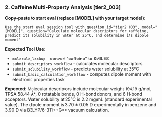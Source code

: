### 2. Caffeine Multi-Property Analysis [tier2_003]

**Copy-paste to start eval (replace [MODEL] with your target model):**
```
Use the start_eval_session tool with question_id="tier2_003", model="[MODEL]", question="Calculate molecular descriptors for caffeine, predict its solubility in water at 25°C, and determine its dipole moment"
```

**Expected Tool Use**:
- `molecule_lookup` - convert "caffeine" to SMILES
- `submit_descriptors_workflow` - calculates molecular descriptors
- `submit_solubility_workflow` - predicts water solubility at 25°C
- `submit_basic_calculation_workflow` - computes dipole moment with electronic properties task

**Expected**: Molecular descriptors include molecular weight 194.19 g/mol, TPSA 58.44 Å², 0 rotatable bonds, 0 H-bond donors, and 6 H-bond acceptors. Water solubility at 25°C is 2.2 mg/mL (standard experimental value). The dipole moment is 3.70 ± 0.05 D experimentally in benzene and 3.90 D via B3LYP/6-311++G** vacuum calculation.
